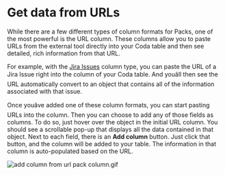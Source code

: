 Get data from URLs
==================


While there are a few different types of column formats for Packs, one of the most powerful is the URL column. These columns allow you to paste URLs from the external tool directly into your Coda table and then see detailed, rich information from that URL.



For example, with the [Jira Issues](https://coda.io/packs/jira-1052) column type, you can paste the URL of a Jira Issue right into the column of your Coda table. And youâll then see the URL automatically convert to an object that contains all of the information associated with that issue.



Once youâve added one of these column formats, you can start pasting URLs into the column. Then you can choose to add any of those fields as columns. To do so, just hover over the object in the initial URL column. You should see a scrollable pop-up that displays all the data contained in that object. Next to each field, there is an **Add column** button. Just click that button, and the column will be added to your table. The information in that column is auto-populated based on the URL.



![add column from url pack column.gif](https://coda.intercom-attachments-7.com/i/o/740762729/266d0e04efc2a0eaaf8778b1/upload_13602469589276047809)